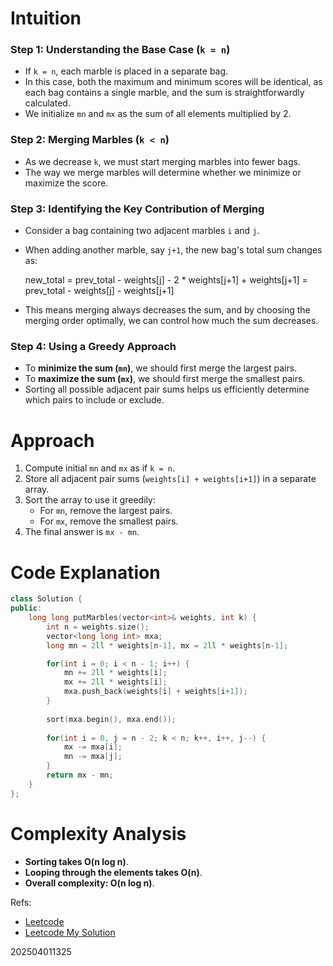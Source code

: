 # Intuition
### **Step 1: Understanding the Base Case (`k = n`)**
- If `k = n`, each marble is placed in a separate bag.
- In this case, both the maximum and minimum scores will be identical, as each bag contains a single marble, and the sum is straightforwardly calculated.
- We initialize `mn` and `mx` as the sum of all elements multiplied by 2.

### **Step 2: Merging Marbles (`k < n`)**
- As we decrease `k`, we must start merging marbles into fewer bags.
- The way we merge marbles will determine whether we minimize or maximize the score.

### **Step 3: Identifying the Key Contribution of Merging**
- Consider a bag containing two adjacent marbles `i` and `j`.
- When adding another marble, say `j+1`, the new bag's total sum changes as:
  
  	new_total = prev_total - weights[j] - 2 * weights[j+1] + weights[j+1]
  	           = prev_total - weights[j] - weights[j+1]
  
- This means merging always decreases the sum, and by choosing the merging order optimally, we can control how much the sum decreases.

### **Step 4: Using a Greedy Approach**
- To **minimize the sum (`mn`)**, we should first merge the largest pairs.
- To **maximize the sum (`mx`)**, we should first merge the smallest pairs.
- Sorting all possible adjacent pair sums helps us efficiently determine which pairs to include or exclude.

# Approach
1. Compute initial `mn` and `mx` as if `k = n`.
2. Store all adjacent pair sums (`weights[i] + weights[i+1]`) in a separate array.
3. Sort the array to use it greedily:
   - For `mn`, remove the largest pairs.
   - For `mx`, remove the smallest pairs.
4. The final answer is `mx - mn`.

# Code Explanation
```cpp
class Solution {
public:
    long long putMarbles(vector<int>& weights, int k) {
        int n = weights.size();
        vector<long long int> mxa;
        long mn = 2ll * weights[n-1], mx = 2ll * weights[n-1];

        for(int i = 0; i < n - 1; i++) {
            mn += 2ll * weights[i];
            mx += 2ll * weights[i];
            mxa.push_back(weights[i] + weights[i+1]);
        }
        
        sort(mxa.begin(), mxa.end());
        
        for(int i = 0, j = n - 2; k < n; k++, i++, j--) {
            mx -= mxa[i];
            mn -= mxa[j];
        }
        return mx - mn;
    }
};
```

# Complexity Analysis
- **Sorting takes O(n log n)**.
- **Looping through the elements takes O(n)**.
- **Overall complexity: O(n log n)**.

Refs: 
- [Leetcode](https://leetcode.com/problems/put-marbles-in-bags/)
- [Leetcode My Solution](https://leetcode.com/problems/put-marbles-in-bags/solutions/6602698/intuitive-approach-with-in-depth-explana-ueui)


202504011325
